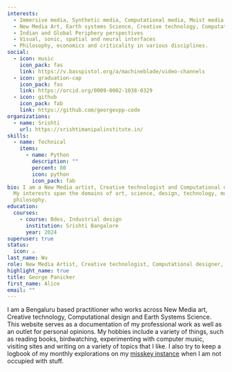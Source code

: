 ```yaml
---
interests:
  - Immersive media, Synthetic media, Computational media, Moist media
  - New Media Art, Earth systems Science, Creative technology, Computational design
  - Indian and Global Periphery perspectives
  - Visual, sonic, spatial and neural interfaces
  - Philosophy, economics and criticality in various disciplines.
social:
  - icon: music
    icon_pack: fas
    link: https://v.basspistol.org/a/machineblade/video-channels
  - icon: graduation-cap
    icon_pack: fas
    link: https://orcid.org/0009-0002-1038-0329
  - icon: github
    icon_pack: fab
    link: https://github.com/georgevpp-code
organizations:
  - name: Srishti
    url: https://srishtimanipalinstitute.in/
skills:
  - name: Technical
    items:
      - name: Python
        description: ""
        percent: 80
        icon: python
        icon_pack: fab
bio: I am a New Media artist, Creative technologist and Computational designer.
  My interests span the domains of art, science, design, technology, music and
  philosophy.
education:
  courses:
    - course: Bdes, Industrial design
      institution: Srishti Bangalore
      year: 2024
superuser: true
status:
  icon: ☕️
last_name: Wu
role: New Media Artist, Creative technologist, Computational designer, Earth systems scientist
highlight_name: true
title: George Panicker
first_name: Alice
email: ""
---
```

I am a Bengaluru based practitioner who works across New Media art, Creative technology, Computational design and Earth Systems Science. This website serves as a documentation of my professional work as well as an outlet for personal opinions. My hobbies include a variety of things, such as reading books, birdwatching, experimenting with computer music, visiting sites and writing on a variety of topics that I like. I also try to keep a logbook of my monthly explorations on my [misskey instance](https://misskey.art/@georgepanicker/gallery) when I am not occupied with stuff.
